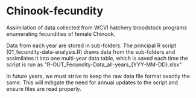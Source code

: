 # Chinook-fecundity
Assimilation of data collected from WCVI hatchery broodstock programs enumerating fecundities of female Chinook.

Data from each year are stored in sub-folders. The principal R script (01_fecundity-data-analysis.R) draws data from the sub-folders and assimilates it into one multi-year data table, which is saved each time the script is run as "R-OUT_Fecundity-Data_all-years_{YYY-MM-DD}.xlsx"

In future years, we must strive to keep the raw data file format exactly the same. This will mitigate the need for annual updates to the script and ensure files are read properly. 
